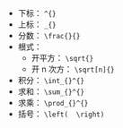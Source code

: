 
* 下标： `^{}`
* 上标： `_{}`
* 分数： `\frac{}{}`
* 根式： 
    * 开平方： `\sqrt{}`
    * 开 n 次方： `\sqrt[n]{}`
* 积分： `\int_{}^{}`
* 求和： `\sum_{}^{}`
* 求乘： `\prod_{}^{}`
* 括号： `\left(  \right)`

